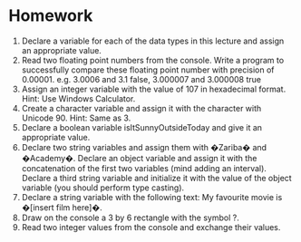 # Homework

1. Declare a variable for each of the data types in this lecture and assign an appropriate value.
2. Read two floating point numbers from the console. Write a program to successfully compare these floating 
	point number with precision of 0.00001. e.g. 3.0006 and 3.1 false, 3.000007 and 3.000008 true
3. Assign an integer variable with the value of 107 in hexadecimal format. Hint: Use Windows Calculator.
4. Create a character variable and assign it with the character with Unicode 90. Hint: Same as 3.
5. Declare a boolean variable isItSunnyOutsideToday and give it an appropriate value.
6. Declare two string variables and assign them with �Zariba� and �Academy�. Declare an object variable 
	and assign it with the concatenation of the first two variables (mind adding an interval). 
	Declare a third string variable and initialize it with the value of the object variable (you should perform type casting).
7. Declare a string variable with the following text: My favourite movie is �[insert film here]�. 
8. Draw on the console a 3 by 6 rectangle with the symbol ?. 
9. Read two integer values from the console and exchange their values. 

